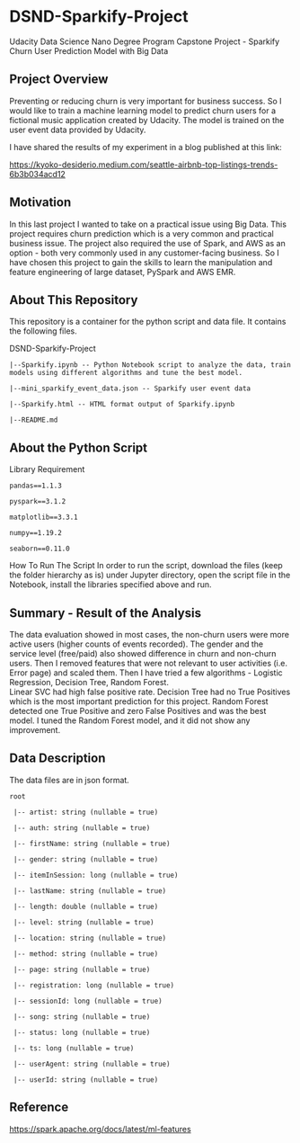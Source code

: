 # DSND-Sparkify-Project

Udacity Data Science Nano Degree Program Capstone Project - Sparkify Churn User Prediction Model with Big Data

## Project Overview
Preventing or reducing churn is very important for business success.  So I would like to train a machine learning model to predict churn users for a fictional music application created by Udacity.  The model is trained on the user event data provided by Udacity.

I have shared the results of my experiment in a blog published at this link: 

https://kyoko-desiderio.medium.com/seattle-airbnb-top-listings-trends-6b3b034acd12


## Motivation
In this last project I wanted to take on a practical issue using Big Data.  This project requires churn prediction which is a very common and practical business issue.  The project also required the use of Spark, and AWS as an option - both very commonly used in any customer-facing business.  So I have chosen this project to gain the skills to learn the manipulation and feature engineering of large dataset, PySpark and AWS EMR.


## About This Repository
This repository is a container for the python script and data file.  It contains the following files.

DSND-Sparkify-Project

	|--Sparkify.ipynb -- Python Notebook script to analyze the data, train models using different algorithms and tune the best model. 
	
	|--mini_sparkify_event_data.json -- Sparkify user event data
	
	|--Sparkify.html -- HTML format output of Sparkify.ipynb
	
	|--README.md


## About the Python Script
Library Requirement

	pandas==1.1.3
	
	pyspark==3.1.2
	
	matplotlib==3.3.1
	
	numpy==1.19.2
	
	seaborn==0.11.0

How To Run The Script
In order to run the script, download the files (keep the folder hierarchy as is) under Jupyter directory, open the script file in the Notebook, install the libraries specified above and run.


## Summary - Result of the Analysis
The data evaluation showed in most cases, the non-churn users were more active users (higher counts of events recorded).  The gender and the service level (free/paid) also showed difference in churn and non-churn users.  Then I removed features that were not relevant to user activities (i.e. Error page) and scaled them.
Then I have tried a few algorithms - Logistic Regression, Decision Tree, Random Forest.  
Linear SVC had high false positive rate.  Decision Tree had no True Positives which is the most important prediction for this project.  Random Forest detected one True Positive and zero False Positives and was the best model.  I tuned the Random Forest model, and it did not show any improvement.


## Data Description
The data files are in json format.

	root
	
	 |-- artist: string (nullable = true)

	 |-- auth: string (nullable = true)

	 |-- firstName: string (nullable = true)

	 |-- gender: string (nullable = true)

	 |-- itemInSession: long (nullable = true)

	 |-- lastName: string (nullable = true)

	 |-- length: double (nullable = true)

	 |-- level: string (nullable = true)

	 |-- location: string (nullable = true)

	 |-- method: string (nullable = true)

	 |-- page: string (nullable = true)

	 |-- registration: long (nullable = true)

	 |-- sessionId: long (nullable = true)

	 |-- song: string (nullable = true)

	 |-- status: long (nullable = true)

	 |-- ts: long (nullable = true)

	 |-- userAgent: string (nullable = true)

	 |-- userId: string (nullable = true)


## Reference
https://spark.apache.org/docs/latest/ml-features

